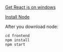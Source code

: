 [Get React js on windows](https://phoenixnap.com/kb/install-node-js-npm-on-windows)


[Install Node](https://nodejs.org/en/download/)


After you download node:

```
cd frontend
npm install 
npm start
```

